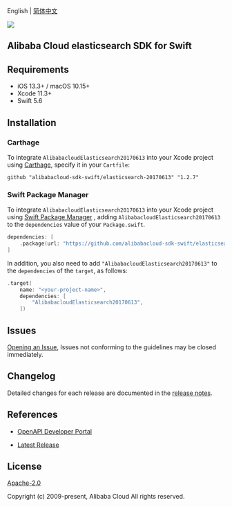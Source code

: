 English | [简体中文](README-CN.md)

![](https://aliyunsdk-pages.alicdn.com/icons/AlibabaCloud.svg)

## Alibaba Cloud elasticsearch SDK for Swift

## Requirements

- iOS 13.3+ / macOS 10.15+
- Xcode 11.3+
- Swift 5.6

## Installation

### Carthage

To integrate `AlibabacloudElasticsearch20170613` into your Xcode project using [Carthage](https://github.com/Carthage/Carthage), specify it in your `Cartfile`:

```ogdl
github "alibabacloud-sdk-swift/elasticsearch-20170613" "1.2.7"
```

### Swift Package Manager

To integrate `AlibabacloudElasticsearch20170613` into your Xcode project using [Swift Package Manager](https://swift.org/package-manager/) , adding `AlibabacloudElasticsearch20170613` to the `dependencies` value of your `Package.swift`.

```swift
dependencies: [
    .package(url: "https://github.com/alibabacloud-sdk-swift/elasticsearch-20170613.git", from: "1.2.7")
]
```

In addition, you also need to add `"AlibabacloudElasticsearch20170613"` to the `dependencies` of the `target`, as follows:

```swift
.target(
    name: "<your-project-name>",
    dependencies: [
        "AlibabacloudElasticsearch20170613",
    ])
```

## Issues

[Opening an Issue](https://github.com/alibabacloud-sdk-swift/elasticsearch-20170613/issues/new), Issues not conforming to the guidelines may be closed immediately.

## Changelog

Detailed changes for each release are documented in the [release notes](./ChangeLog.txt).

## References

* [OpenAPI Developer Portal](https://next.api.alibabacloud.com/home)
- [Latest Release](https://github.com/alibabacloud-sdk-swift/elasticsearch-20170613)

## License

[Apache-2.0](http://www.apache.org/licenses/LICENSE-2.0)

Copyright (c) 2009-present, Alibaba Cloud All rights reserved.
